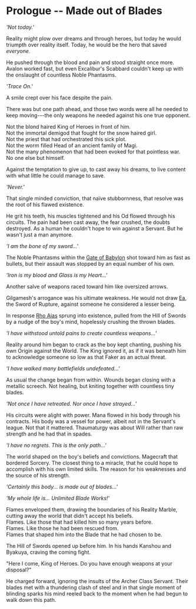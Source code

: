 # Prologue -- Made out of Blades

*'Not today.'*

Reality might plow over dreams and through heroes, but today he would triumpth over reality itself. Today, he would be the hero that saved *everyone*.

He pushed through the blood and pain and stood straight once more. Avalon worked fast, but even Excalibur's Scabbard couldn't keep up with the onslaught of countless Noble Phantasms.

*'Trace On.'*

A smile crept over his face despite the pain.

There was but one path ahead, and those two words were all he needed to keep moving---the only weapons he needed against his one true opponent.

Not the blond haired King of Heroes in front of him.\
Not the immortal demigod that fought for the snow haired girl.\
Not the priest that had orchestrated this sick plot.\
Not the worm filled Head of an ancient family of Magi.\
Not the many phenomenon that had been evoked for that pointless war.\
No one else but himself.

Against the temptation to give up, to cast away his dreams, to live content with what little he could manage to save.

*'Never.'*

That single minded conviction, that naïve stubbornness, that resolve was the root of his flawed existence.

He grit his teeth, his muscles tightened and his Od flowed through his circuits. The pain had been cast away, the fear crushed, the doubts destroyed. As a human he couldn't hope to win against a Servant. But he wasn't just a man anymore.

*'I am the bone of my sword...'*

The Noble Phantasms within the <span style="text-decoration: underline;">Gate of Babylon</span> shot toward him as fast as bullets, but their assault was stopped by an equal number of his own.

*'Iron is my blood and Glass is my Heart...'*

Another salve of weapons raced toward him like oversized arrows.

Gilgamesh's arrogance was his ultimate weakness. He would not draw <span style="text-decoration: underline;">Ea</span>, the Sword of Rupture, against someone he considered a lesser being.

In response <span style="text-decoration: underline;">Rho Aias</span> sprung into existence, pulled from the Hill of Swords by a nudge of the boy's mind, hopelessly crushing the thrown blades.

*'I have withstood untold pains to create countless weapons...'*

Reality around him began to crack as the boy kept chanting, pushing his own Origin against the World. The King ignored it, as if it was beneath him to acknowledge someone so low as that Faker as an actual threat.

*'I have walked many battlefields undefeated...'*

As usual the change began from within. Wounds began closing with a metallic screech. Not healing, but kniting together with countless tiny blades.

*'Not once I have retreated. Nor once I have strayed...'*

His circuits were alight with power. Mana flowed in his body through his contracts. His body was a vessel for power, albeit not in the Servant's league. Not that it mattered. Thaumaturgy was about Will rather than raw strength and he had that in spades.

*'I have no regrets. This is the only path...'*

The world shaped on the boy's beliefs and convictions. Magecraft that bordered Sorcery. The closest thing to a miracle, that he could hope to accomplish with his own limited skills. The reason for his weaknesses and the source of his strength.

*'Certainly this body... is made out of blades...'*

*'My whole life is... Unlimited Blade Works!'*

Flames enveloped them, drawing the boundaries of his Reality Marble, cutting away the world that didn't accept his beliefs.\
Flames. Like those that had killed him so many years before.\
Flames. Like those he had been rescued from.\
Flames that shaped him into the Blade that he had chosen to be.

The Hill of Swords opened up before him. In his hands Kanshou and Byakuya, craving the coming fight.

"Here I come, King of Heroes. Do you have enough weapons at your disposal?"

He charged forward, ignoring the insults of the Archer Class Servant. Their blades met with a thundering clash of steel and in that single moment of blinding sparks his mind reeled back to the moment when he had begun to walk down this path.
